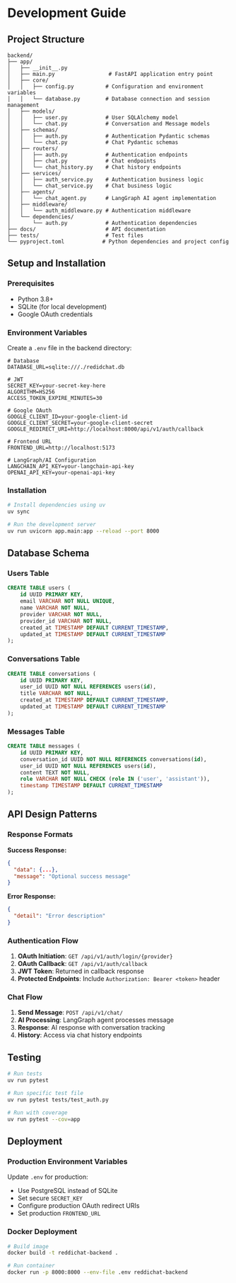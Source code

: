 # Development Guide

## Project Structure

```
backend/
├── app/
│   ├── __init__.py
│   ├── main.py                 # FastAPI application entry point
│   ├── core/
│   │   ├── config.py          # Configuration and environment variables
│   │   └── database.py        # Database connection and session management
│   ├── models/
│   │   ├── user.py            # User SQLAlchemy model
│   │   └── chat.py            # Conversation and Message models
│   ├── schemas/
│   │   ├── auth.py            # Authentication Pydantic schemas
│   │   └── chat.py            # Chat Pydantic schemas
│   ├── routers/
│   │   ├── auth.py            # Authentication endpoints
│   │   ├── chat.py            # Chat endpoints
│   │   └── chat_history.py    # Chat history endpoints
│   ├── services/
│   │   ├── auth_service.py    # Authentication business logic
│   │   └── chat_service.py    # Chat business logic
│   ├── agents/
│   │   └── chat_agent.py      # LangGraph AI agent implementation
│   ├── middleware/
│   │   └── auth_middleware.py # Authentication middleware
│   └── dependencies/
│       └── auth.py            # Authentication dependencies
├── docs/                      # API documentation
├── tests/                     # Test files
└── pyproject.toml            # Python dependencies and project config
```

## Setup and Installation

### Prerequisites

- Python 3.8+
- SQLite (for local development)
- Google OAuth credentials

### Environment Variables

Create a `.env` file in the backend directory:

```env
# Database
DATABASE_URL=sqlite:///./redidchat.db

# JWT
SECRET_KEY=your-secret-key-here
ALGORITHM=HS256
ACCESS_TOKEN_EXPIRE_MINUTES=30

# Google OAuth
GOOGLE_CLIENT_ID=your-google-client-id
GOOGLE_CLIENT_SECRET=your-google-client-secret
GOOGLE_REDIRECT_URI=http://localhost:8000/api/v1/auth/callback

# Frontend URL
FRONTEND_URL=http://localhost:5173

# LangGraph/AI Configuration
LANGCHAIN_API_KEY=your-langchain-api-key
OPENAI_API_KEY=your-openai-api-key
```

### Installation

```bash
# Install dependencies using uv
uv sync

# Run the development server
uv run uvicorn app.main:app --reload --port 8000
```

## Database Schema

### Users Table

```sql
CREATE TABLE users (
    id UUID PRIMARY KEY,
    email VARCHAR NOT NULL UNIQUE,
    name VARCHAR NOT NULL,
    provider VARCHAR NOT NULL,
    provider_id VARCHAR NOT NULL,
    created_at TIMESTAMP DEFAULT CURRENT_TIMESTAMP,
    updated_at TIMESTAMP DEFAULT CURRENT_TIMESTAMP
);
```

### Conversations Table

```sql
CREATE TABLE conversations (
    id UUID PRIMARY KEY,
    user_id UUID NOT NULL REFERENCES users(id),
    title VARCHAR NOT NULL,
    created_at TIMESTAMP DEFAULT CURRENT_TIMESTAMP,
    updated_at TIMESTAMP DEFAULT CURRENT_TIMESTAMP
);
```

### Messages Table

```sql
CREATE TABLE messages (
    id UUID PRIMARY KEY,
    conversation_id UUID NOT NULL REFERENCES conversations(id),
    user_id UUID NOT NULL REFERENCES users(id),
    content TEXT NOT NULL,
    role VARCHAR NOT NULL CHECK (role IN ('user', 'assistant')),
    timestamp TIMESTAMP DEFAULT CURRENT_TIMESTAMP
);
```

## API Design Patterns

### Response Formats

**Success Response:**

```json
{
  "data": {...},
  "message": "Optional success message"
}
```

**Error Response:**

```json
{
  "detail": "Error description"
}
```

### Authentication Flow

1. **OAuth Initiation**: `GET /api/v1/auth/login/{provider}`
2. **OAuth Callback**: `GET /api/v1/auth/callback`
3. **JWT Token**: Returned in callback response
4. **Protected Endpoints**: Include `Authorization: Bearer <token>` header

### Chat Flow

1. **Send Message**: `POST /api/v1/chat/`
2. **AI Processing**: LangGraph agent processes message
3. **Response**: AI response with conversation tracking
4. **History**: Access via chat history endpoints

## Testing

```bash
# Run tests
uv run pytest

# Run specific test file
uv run pytest tests/test_auth.py

# Run with coverage
uv run pytest --cov=app
```

## Deployment

### Production Environment Variables

Update `.env` for production:

- Use PostgreSQL instead of SQLite
- Set secure `SECRET_KEY`
- Configure production OAuth redirect URIs
- Set production `FRONTEND_URL`

### Docker Deployment

```bash
# Build image
docker build -t reddichat-backend .

# Run container
docker run -p 8000:8000 --env-file .env reddichat-backend
```
